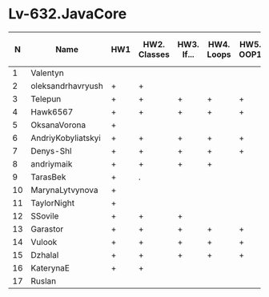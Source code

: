 # Lv-632.JavaCore


N|Name| HW1 | HW2. Classes|HW3. If...|HW4. Loops|HW5. OOP1 |HW6. OOP2 |HW7. Inner classes| HW8. Collection | HW9. String|HW10. Exception|HW11. Thread. IO|HW12. Java8
--|--|--|--|--|--|--|--|--|--|--|--|--|--
1|Valentyn|||||||||||||
2|oleksandrhavryush|+|+|||||||||||
3|Telepun|+|+|+|+|+|+|+||||||
4|Hawk6567|+|+|+|+|+|+|+|+|+||+||
5|OksanaVorona|+||||||||||||
6|AndriyKobyliatskyi|+|+|+|+|+|+|+|+|+|+|+||
7|Denys-Shl|+|+|+|+|+|+|+|+|+|+|+|+|
8|andriymaik|+|+|+|+|||||||||
9|TarasBek|+|.|||||||||||
10|MarynaLytvynova|+||||||||||||
11|TaylorNight|+||||||||||||
12|SSovile|+|+|+||||||||||
13|Garastor|+|+|+|+|+|+|+|+|+|+|||
14|Vulook|+|+|+|+|+|+|+|+|||||
15|Dzhalal|+|+|+|+|+|+|+|+|+|+|||
16|KaterynaE|+|+|||||||||||
17|Ruslan|||||||||||||
